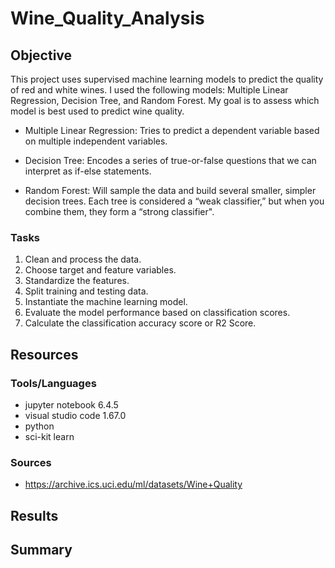 # Wine_Quality_Analysis

## Objective

This project uses supervised machine learning models to predict the quality of red and white wines.  I used the following models: Multiple Linear Regression, Decision Tree, and Random Forest.  My goal is to assess which model is best used to predict wine quality.

- Multiple Linear Regression: Tries to predict a dependent variable based on multiple independent variables.

- Decision Tree: Encodes a series of true-or-false questions that we can interpret as if-else statements.  

- Random Forest: Will sample the data and build several smaller, simpler decision trees.  Each tree is considered a “weak classifier,” but when you combine them, they form a “strong classifier".


### Tasks
1. Clean and process the data.
2. Choose target and feature variables.
3. Standardize the features.
4. Split training and testing data.
5. Instantiate the machine learning model.
6. Evaluate the model performance based on classification scores.
7. Calculate the classification accuracy score or R2 Score.

## Resources

### Tools/Languages
- jupyter notebook 6.4.5
- visual studio code 1.67.0
- python
- sci-kit learn

### Sources
- https://archive.ics.uci.edu/ml/datasets/Wine+Quality

## Results

## Summary